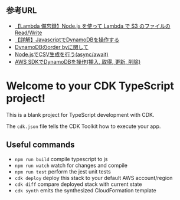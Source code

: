 ## 参考URL

- [【Lambda 備忘録】Node.js を使って Lambda で S3 のファイルの Read/Write](https://nkgr.hatenablog.com/entry/2018/06/26/220000)
- [【詳解】JavascriptでDynamoDBを操作する](https://qiita.com/Fujimon_fn/items/66be7b807a8329496899#scan%E5%85%A8%E4%BB%B6%E5%8F%96%E5%BE%97)
- [DynamoDBのorder byに関して](http://piko.hateblo.jp/entry/2013/06/20/115620)
- [Node.jsでCSV生成を行う(async/await)](https://qiita.com/shinshin86/items/c010b9e783a6c46810e9)
- [AWS SDKでDynamoDBを操作(挿入, 取得, 更新, 削除)](https://www.wakuwakubank.com/posts/670-nodejs-dynamodb/#%E5%85%A8item%E5%8F%96%E5%BE%97scan)

# Welcome to your CDK TypeScript project!

This is a blank project for TypeScript development with CDK.

The `cdk.json` file tells the CDK Toolkit how to execute your app.

## Useful commands

 * `npm run build`   compile typescript to js
 * `npm run watch`   watch for changes and compile
 * `npm run test`    perform the jest unit tests
 * `cdk deploy`      deploy this stack to your default AWS account/region
 * `cdk diff`        compare deployed stack with current state
 * `cdk synth`       emits the synthesized CloudFormation template
